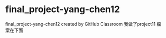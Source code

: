 # final_project-yang-chen12
final_project-yang-chen12 created by GitHub Classroom
我做了project11
檔案在下面
